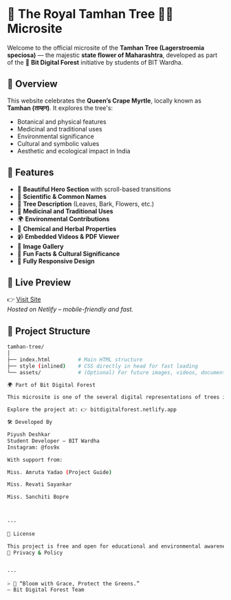 
# 🌳 The Royal Tamhan Tree 👑🌸 Microsite

Welcome to the official microsite of the **Tamhan Tree (Lagerstroemia speciosa)** — the majestic **state flower of Maharashtra**, developed as part of the 🌱 **Bit Digital Forest** initiative by students of BIT Wardha.

## 🌼 Overview

This website celebrates the **Queen’s Crape Myrtle**, locally known as **Tamhan (ताम्हन)**. It explores the tree's:
- Botanical and physical features
- Medicinal and traditional uses
- Environmental significance
- Cultural and symbolic values
- Aesthetic and ecological impact in India

## 🌿 Features

- 🎨 **Beautiful Hero Section** with scroll-based transitions
- 📖 **Scientific & Common Names**
- 🍃 **Tree Description** (Leaves, Bark, Flowers, etc.)
- 💊 **Medicinal and Traditional Uses**
- 🌍 **Environmental Contributions**
- 🧪 **Chemical and Herbal Properties**
- 📹 **Embedded Videos & PDF Viewer**
- 📸 **Image Gallery**
- 🧠 **Fun Facts & Cultural Significance**
- 📱 **Fully Responsive Design**

## 🔗 Live Preview

👉 [Visit Site](https://queenflower.netlify.app)  
*Hosted on Netlify – mobile-friendly and fast.*

## 📁 Project Structure

```bash
tamhan-tree/
│
├── index.html         # Main HTML structure
├── style (inlined)    # CSS directly in head for fast loading
└── assets/            # (Optional) For future images, videos, documents

🌍 Part of Bit Digital Forest

This microsite is one of the several digital representations of trees in the Bit Digital Forest, a unique biodiversity and web-tech initiative by the students of BIT Wardha under the Energy & Environment Cell.

Explore the project at: 👉 bitdigitalforest.netlify.app

🛠 Developed By

Piyush Deshkar
Student Developer – BIT Wardha
Instagram: @fos9x

With support from:

Miss. Amruta Yadao (Project Guide)

Miss. Revati Sayankar

Miss. Sanchiti Bopre



---

📜 License

This project is free and open for educational and environmental awareness use. Attribution required. For detailed policy, see:
🔗 Privacy & Policy


---

> 🌸 “Bloom with Grace, Protect the Greens.”
— Bit Digital Forest Team


